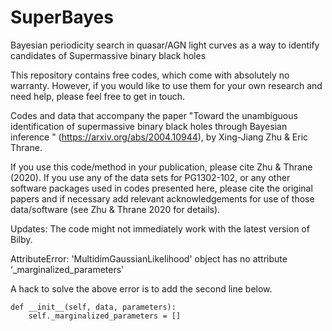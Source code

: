 # SuperBayes
Bayesian periodicity search in quasar/AGN light curves as a way to identify candidates of Supermassive binary black holes

This repository contains free codes, which come with absolutely no warranty. However, if you would like to use them for your own research and need help, please feel free to get in touch.

Codes and data that accompany the paper "Toward the unambiguous identification of supermassive binary black holes through Bayesian inference
" (https://arxiv.org/abs/2004.10944), by Xing-Jiang Zhu & Eric Thrane.

If you use this code/method in your publication, please cite Zhu & Thrane (2020). If you use any of the data sets for PG1302-102, or any other software packages used in codes presented here, please cite the original papers and if necessary add relevant acknowledgements for use of those data/software (see Zhu & Thrane 2020 for details).

Updates: The code might not immediately work with the latest version of Bilby.

AttributeError: 'MultidimGaussianLikelihood' object has no attribute ‘_marginalized_parameters'

A hack to solve the above error is to add the second line below.

    def __init__(self, data, parameters):
        self._marginalized_parameters = []
        
